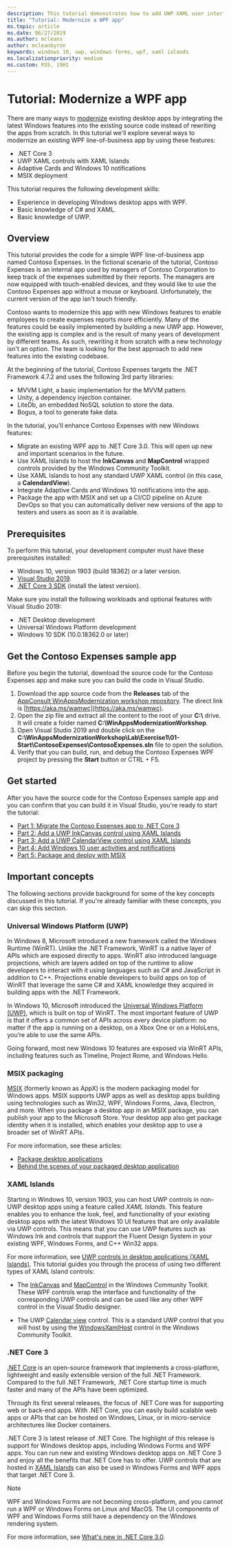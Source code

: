 ```yaml
---
description: This tutorial demonstrates how to add UWP XAML user interfaces, create MSIX packages, and incorporate other modern components into your WPF app.
title: "Tutorial: Modernize a WPF app"
ms.topic: article
ms.date: 06/27/2019
ms.author: mcleans
author: mcleanbyron
keywords: windows 10, uwp, windows forms, wpf, xaml islands
ms.localizationpriority: medium
ms.custom: RS5, 19H1
---
```


# Tutorial: Modernize a WPF app 

There are many ways to [modernize](index.md) existing desktop apps by integrating the latest Windows features into the existing source code instead of rewriting the apps from scratch. In this tutorial we'll explore several ways to modernize an existing WPF line-of-business app by using these features:

* .NET Core 3
* UWP XAML controls with XAML Islands
* Adaptive Cards and Windows 10 notifications
* MSIX deployment

This tutorial requires the following development skills:

* Experience in developing Windows desktop apps with WPF.
* Basic knowledge of C# and XAML.
* Basic knowledge of UWP.

## Overview

This tutorial provides the code for a simple WPF line-of-business app named Contoso Expenses. In the fictional scenario of the tutorial, Contoso Expenses is an internal app used by managers of Contoso Corporation to keep track of the expenses submitted by their reports. The managers are now equipped with touch-enabled devices, and they would like to use the Contoso Expenses app without a mouse or keyboard. Unfortunately, the current version of the app isn't touch friendly.

Contoso wants to modernize this app with new Windows features to enable employees to create expenses reports more efficiently. Many of the features could be easily implemented by building a new UWP app. However, the existing app is complex and is the result of many years of development by different teams. As such, rewriting it from scratch with a new technology isn't an option. The team is looking for the best approach to add new features into the existing codebase.

At the beginning of the tutorial, Contoso Expenses targets the .NET Framework 4.7.2 and uses the following 3rd party libraries:

* MVVM Light, a basic implementation for the MVVM pattern.
* Unity, a dependency injection container.
* LiteDb, an embedded NoSQL solution to store the data.
* Bogus, a tool to generate fake data.

In the tutorial, you'll enhance Contoso Expenses with new Windows features:

* Migrate an existing WPF app to .NET Core 3.0. This will open up new and important scenarios in the future.
* Use XAML Islands to host the **InkCanvas** and **MapControl** wrapped controls provided by the Windows Community Toolkit.
* Use XAML Islands to host any standard UWP XAML control (in this case, a **CalendardView**).
* Integrate Adaptive Cards and Windows 10 notifications into the app.
* Package the app with MSIX and set up a CI/CD pipeline on Azure DevOps so that you can automatically deliver new versions of the app to testers and users as soon as it is available.

## Prerequisites

To perform this tutorial, your development computer must have these prerequisites installed:

* Windows 10, version 1903 (build 18362) or a later version.
* [Visual Studio 2019](https://www.visualstudio.com).
* [.NET Core 3 SDK](https://dotnet.microsoft.com/download/dotnet-core/3.0) (install the latest version).

Make sure you install the following workloads and optional features with Visual Studio 2019:

* .NET Desktop development
* Universal Windows Platform development
* Windows 10 SDK (10.0.18362.0 or later)

## Get the Contoso Expenses sample app

Before you begin the tutorial, download the source code for the Contoso Expenses app and make sure you can build the code in Visual Studio.

1. Download the app source code from the **Releases** tab of the [AppConsult WinAppsModernization workshop repository](https://github.com/Microsoft/AppConsult-WinAppsModernizationWorkshop). The direct link is [https://aka.ms/wamwc](https://aka.ms/wamwc).
2. Open the zip file and extract all the content to the root of your **C:\\** drive. It will create a folder named **C:\WinAppsModernizationWorkshop**.
3. Open Visual Studio 2019 and double click on the **C:\WinAppsModernizationWorkshop\Lab\Exercise1\01-Start\ContosoExpenses\ContosoExpenses.sln** file to open the solution.
4. Verify that you can build, run, and debug the Contoso Expenses WPF project by pressing the **Start** button or CTRL + F5.

## Get started

After you have the source code for the Contoso Expenses sample app and you can confirm that you can build it in Visual Studio, you're ready to start the tutorial:

* [Part 1: Migrate the Contoso Expenses app to .NET Core 3](modernize-wpf-tutorial-1.md)
* [Part 2: Add a UWP InkCanvas control using XAML Islands](modernize-wpf-tutorial-2.md)
* [Part 3: Add a UWP CalendarView control using XAML Islands](modernize-wpf-tutorial-3.md)
* [Part 4: Add Windows 10 user activities and notifications](modernize-wpf-tutorial-4.md)
* [Part 5: Package and deploy with MSIX](modernize-wpf-tutorial-5.md)

## Important concepts

The following sections provide background for some of the key concepts discussed in this tutorial. If you're already familiar with these concepts, you can skip this section.

### Universal Windows Platform (UWP)

In Windows 8, Microsoft introduced a new framework called the Windows Runtime (WinRT). Unlike the .NET Framework, WinRT is a native layer of APIs which are exposed directly to apps. WinRT also introduced language projections, which are layers added on top of the runtime to allow developers to interact with it using languages such as C# and JavaScript in addition to C++. Projections enable developers to build apps on top of WinRT that leverage the same C# and XAML knowledge they acquired in building apps with the .NET Framework. 

In Windows 10, Microsoft introduced the [Universal Windows Platform (UWP)](/windows/uwp/get-started/universal-application-platform-guide), which is built on top of WinRT. The most important feature of UWP is that it offers a common set of APIs across every device platform: no matter if the app is running on a desktop, on a Xbox One or on a HoloLens, you’re able to use the same APIs.

Going forward, most new Windows 10 features are exposed via WinRT APIs, including features such as Timeline, Project Rome, and Windows Hello.

### MSIX packaging

[MSIX](http://aka.ms/msix) (formerly known as AppX) is the modern packaging model for Windows apps. MSIX supports UWP apps as well as desktop apps building using technologies such as Win32, WPF, Windows Forms, Java, Electron, and more. When you package a desktop app in an MSIX package, you can publish your app to the Microsoft Store. Your desktop app also get package identity when it is installed, which enables your desktop app to use a broader set of WinRT APIs.

For more information, see these articles:

* [Package desktop applications](/windows/uwp/porting/desktop-to-uwp-root)
* [Behind the scenes of your packaged desktop application](/windows/uwp/porting/desktop-to-uwp-behind-the-scenes)

### XAML Islands

Starting in Windows 10, version 1903, you can host UWP controls in non-UWP desktop apps using a feature called *XAML Islands*. This feature enables you to enhance the look, feel, and functionality of your existing desktop apps with the latest Windows 10 UI features that are only available via UWP controls. This means that you can use UWP features such as Windows Ink and controls that support the Fluent Design System in your existing WPF, Windows Forms, and C++ Win32 apps.

For more information, see [UWP controls in desktop applications (XAML Islands)](/windows/uwp/xaml-platform/xaml-host-controls). This tutorial guides you through the process of using two different types of XAML Island controls:

* The [InkCanvas](https://docs.microsoft.com/windows/communitytoolkit/controls/wpf-winforms/inkcanvas) and [MapControl](https://docs.microsoft.com/windows/communitytoolkit/controls/wpf-winforms/mapcontrol) in the Windows Community Toolkit. These WPF controls wrap the interface and functionality of the corresponding UWP controls and can be used like any other WPF control in the Visual Studio designer.

* The UWP [Calendar view](/windows/uwp/design/controls-and-patterns/calendar-view) control. This is a standard UWP control that you will host by using the [WindowsXamlHost](https://docs.microsoft.com/windows/communitytoolkit/controls/wpf-winforms/windowsxamlhost) control in the Windows Community Toolkit.

### .NET Core 3

[.NET Core](https://docs.microsoft.com/dotnet/core/) is an open-source framework that implements a cross-platform, lightweight and easily extensible version of the full .NET Framework. Compared to the full .NET Framework, .NET Core startup time is much faster and many of the APIs have been optimized.

Through its first several releases, the focus of .NET Core was for supporting web or back-end apps. With .NET Core, you can easily build scalable web apps or APIs that can be hosted on Windows, Linux, or in micro-service architectures like Docker containers.

.NET Core 3 is latest release of .NET Core. The highlight of this release is support for Windows desktop apps, including Windows Forms and WPF apps. You can run new and existing Windows desktop apps on .NET Core 3 and enjoy all the benefits that .NET Core has to offer. UWP controls that are hosted in [XAML Islands](xaml-islands.md) can also be used in Windows Forms and WPF apps that target .NET Core 3.

> [!NOTE]
> WPF and Windows Forms are not becoming cross-platform, and you cannot run a WPF or Windows Forms on Linux and MacOS. The UI components of WPF and Windows Forms still have a dependency on the Windows rendering system.

For more information, see [What's new in .NET Core 3.0](https://docs.microsoft.com/dotnet/core/whats-new/dotnet-core-3-0).